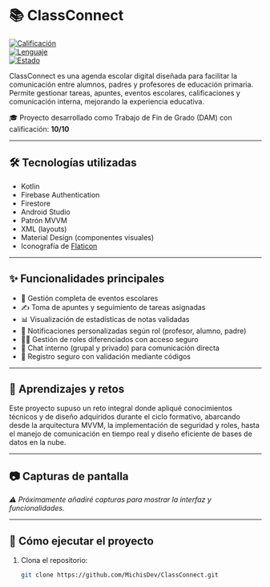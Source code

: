 # 📚 ClassConnect

[![Calificación](https://img.shields.io/badge/Calificación-10/10-brightgreen)](https://github.com/MichisDev/ClassConnect)  
[![Lenguaje](https://img.shields.io/badge/Lenguaje-Kotlin-orange)](https://www.Kotlin.com/)  
[![Estado](https://img.shields.io/badge/Estado-Completado-blue)]()

ClassConnect es una agenda escolar digital diseñada para facilitar la comunicación entre alumnos, padres y profesores de educación primaria. Permite gestionar tareas, apuntes, eventos escolares, calificaciones y comunicación interna, mejorando la experiencia educativa.

🎓 Proyecto desarrollado como Trabajo de Fin de Grado (DAM) con calificación: **10/10**

---

## 🛠 Tecnologías utilizadas

- Kotlin  
- Firebase Authentication  
- Firestore  
- Android Studio  
- Patrón MVVM  
- XML (layouts)  
- Material Design (componentes visuales)  
- Iconografía de [Flaticon](https://www.flaticon.com/)  

---

## ✨ Funcionalidades principales

- 📅 Gestión completa de eventos escolares  
- ✍️ Toma de apuntes y seguimiento de tareas asignadas  
- 📊 Visualización de estadísticas de notas validadas  
- 🔔 Notificaciones personalizadas según rol (profesor, alumno, padre)  
- 🧑‍🏫 Gestión de roles diferenciados con acceso seguro  
- 💬 Chat interno (grupal y privado) para comunicación directa  
- 🔐 Registro seguro con validación mediante códigos  

---

## 🧠 Aprendizajes y retos

Este proyecto supuso un reto integral donde apliqué conocimientos técnicos y de diseño adquiridos durante el ciclo formativo, abarcando desde la arquitectura MVVM, la implementación de seguridad y roles, hasta el manejo de comunicación en tiempo real y diseño eficiente de bases de datos en la nube.

---

## 📷 Capturas de pantalla

*⚠️ Próximamente añadiré capturas para mostrar la interfaz y funcionalidades.*

---

## 🚀 Cómo ejecutar el proyecto

1. Clona el repositorio:  
   ```bash
   git clone https://github.com/MichisDev/ClassConnect.git
